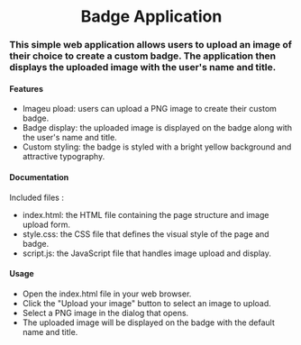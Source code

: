 <h1 align="center">Badge Application</h1>

<h3>This simple web application allows users to upload an image of their choice to create a custom badge. The application then displays the uploaded image with the user's name and title.
</h3>

<h4 align="left">Features</h4>
<p align="left">
  
- Imageu pload: users can upload a PNG image to create their custom badge.
- Badge display: the uploaded image is displayed on the badge along with the user's name and title.
- Custom styling: the badge is styled with a bright yellow background and attractive typography.

<h4 align="left">Documentation</h4>
Included files :

- index.html: the HTML file containing the page structure and image upload form.
- style.css: the CSS file that defines the visual style of the page and badge.
- script.js: the JavaScript file that handles image upload and display.

<h4 align="left">Usage</h4>

- Open the index.html file in your web browser.
- Click the "Upload your image" button to select an image to upload.
- Select a PNG image in the dialog that opens.
- The uploaded image will be displayed on the badge with the default name and title.
